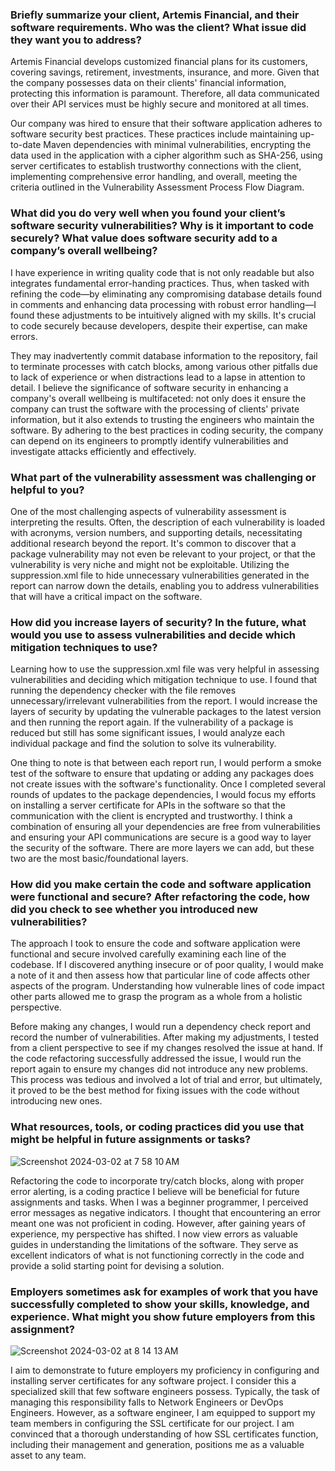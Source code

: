 ### Briefly summarize your client, Artemis Financial, and their software requirements. Who was the client? What issue did they want you to address?

Artemis Financial develops customized financial plans for its customers, covering savings, retirement, investments, insurance, and more. Given that the company possesses data on their clients' financial information, protecting this information is paramount. Therefore, all data communicated over their API services must be highly secure and monitored at all times.

Our company was hired to ensure that their software application adheres to software security best practices. These practices include maintaining up-to-date Maven dependencies with minimal vulnerabilities, encrypting the data used in the application with a cipher algorithm such as SHA-256, using server certificates to establish trustworthy connections with the client, implementing comprehensive error handling, and overall, meeting the criteria outlined in the Vulnerability Assessment Process Flow Diagram.

### What did you do very well when you found your client’s software security vulnerabilities? Why is it important to code securely? What value does software security add to a company’s overall wellbeing?

I have experience in writing quality code that is not only readable but also integrates fundamental error-handing practices. Thus, when tasked with refining the code—by eliminating any compromising database details found in comments and enhancing data processing with robust error handling—I found these adjustments to be intuitively aligned with my skills. It's crucial to code securely because developers, despite their expertise, can make errors.

They may inadvertently commit database information to the repository, fail to terminate processes with catch blocks, among various other pitfalls due to lack of experience or when distractions lead to a lapse in attention to detail. I believe the significance of software security in enhancing a company's overall wellbeing is multifaceted: not only does it ensure the company can trust the software with the processing of clients' private information, but it also extends to trusting the engineers who maintain the software. By adhering to the best practices in coding security, the company can depend on its engineers to promptly identify vulnerabilities and investigate attacks efficiently and effectively.

### What part of the vulnerability assessment was challenging or helpful to you?

One of the most challenging aspects of vulnerability assessment is interpreting the results. Often, the description of each vulnerability is loaded with acronyms, version numbers, and supporting details, necessitating additional research beyond the report. It's common to discover that a package vulnerability may not even be relevant to your project, or that the vulnerability is very niche and might not be exploitable. Utilizing the suppression.xml file to hide unnecessary vulnerabilities generated in the report can narrow down the details, enabling you to address vulnerabilities that will have a critical impact on the software.

### How did you increase layers of security? In the future, what would you use to assess vulnerabilities and decide which mitigation techniques to use?

Learning how to use the suppression.xml file was very helpful in assessing vulnerabilities and deciding which mitigation technique to use. I found that running the dependency checker with the file removes unnecessary/irrelevant vulnerabilities from the report. I would increase the layers of security by updating the vulnerable packages to the latest version and then running the report again. If the vulnerability of a package is reduced but still has some significant issues, I would analyze each individual package and find the solution to solve its vulnerability.

One thing to note is that between each report run, I would perform a smoke test of the software to ensure that updating or adding any packages does not create issues with the software's functionality. Once I completed several rounds of updates to the package dependencies, I would focus my efforts on installing a server certificate for APIs in the software so that the communication with the client is encrypted and trustworthy. I think a combination of ensuring all your dependencies are free from vulnerabilities and ensuring your API communications are secure is a good way to layer the security of the software. There are more layers we can add, but these two are the most basic/foundational layers.

### How did you make certain the code and software application were functional and secure? After refactoring the code, how did you check to see whether you introduced new vulnerabilities?

The approach I took to ensure the code and software application were functional and secure involved carefully examining each line of the codebase. If I discovered anything insecure or of poor quality, I would make a note of it and then assess how that particular line of code affects other aspects of the program. Understanding how vulnerable lines of code impact other parts allowed me to grasp the program as a whole from a holistic perspective.

Before making any changes, I would run a dependency check report and record the number of vulnerabilities. After making my adjustments, I tested from a client perspective to see if my changes resolved the issue at hand. If the code refactoring successfully addressed the issue, I would run the report again to ensure my changes did not introduce any new problems. This process was tedious and involved a lot of trial and error, but ultimately, it proved to be the best method for fixing issues with the code without introducing new ones.

### What resources, tools, or coding practices did you use that might be helpful in future assignments or tasks?

<img alt="Screenshot 2024-03-02 at 7 58 10 AM" src="https://github.com/ptums/cs-305-final-project-journal/assets/4443722/fbc61a49-5ccf-4dc8-b141-6913c13911e5"/>

Refactoring the code to incorporate try/catch blocks, along with proper error alerting, is a coding practice I believe will be beneficial for future assignments and tasks. When I was a beginner programmer, I perceived error messages as negative indicators. I thought that encountering an error meant one was not proficient in coding. However, after gaining years of experience, my perspective has shifted. I now view errors as valuable guides in understanding the limitations of the software. They serve as excellent indicators of what is not functioning correctly in the code and provide a solid starting point for devising a solution.

### Employers sometimes ask for examples of work that you have successfully completed to show your skills, knowledge, and experience. What might you show future employers from this assignment?

<img alt="Screenshot 2024-03-02 at 8 14 13 AM" src="https://github.com/ptums/cs-305-final-project-journal/assets/4443722/1cf79c25-467e-4e41-b107-de05945a925c">

I aim to demonstrate to future employers my proficiency in configuring and installing server certificates for any software project. I consider this a specialized skill that few software engineers possess. Typically, the task of managing this responsibility falls to Network Engineers or DevOps Engineers. However, as a software engineer, I am equipped to support my team members in configuring the SSL certificate for our project. I am convinced that a thorough understanding of how SSL certificates function, including their management and generation, positions me as a valuable asset to any team.
